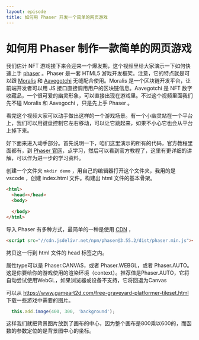 ```yaml
---
layout: episode
title: 如何用 Phaser 开发一个简单的网页游戏
---
```


# 如何用 Phaser 制作一款简单的网页游戏

我们估计 NFT 游戏接下来会迎来一个爆发期，这个视频里给大家演示一下如何快速上手 [phaser](https://phaser.io/) 。Phaser 是一套 HTML5 游戏开发框架。注意，它的特点就是可以跟 [Moralis](https://moralis.io/) 和 [Aavegotchi](https://aavegotchi.com/) 无缝配合使用。Moralis 是一个区块链开发平台，让前端开发者可以用 JS 接口直接调用用户的区块链信息。Aavegotchi 是 NFT 数字收藏品，一个很可爱的幽灵形象，可以直接出现在游戏里。不过这个视频里面我们先不碰 Moralis 和 Aavegochi ，只是先上手 Phaser 。

看完这个视频大家可以动手做出这样的一个游戏场景。有一个小幽灵站在一个平台上，我们可以用键盘控制它左右移动，可以让它跳起来，如果不小心它也会从平台上掉下来。

好下面来进入动手部分。首先说明一下，咱们这里演示的所有的代码，官方教程里面都有，到 [Phaser 官网](https://phaser.io)，点学习，然后可以看到官方教程了，这里有更详细的讲解，可以作为进一步的学习资料。

创建一个文件夹 `mkdir demo` ，用自己的编辑器打开这个文件夹，我用的是 vscode ，创建 index.html 文件。构建出 html 文件的基本骨架。

```html
<html>
  <head></head>
  <body>
    
  </body>
</html>
```

导入 Phaser 有多种方式，最简单的一种是使用 [CDN](https://phaser.io/download/stable) ，

```html
<script src="//cdn.jsdelivr.net/npm/phaser@3.55.2/dist/phaser.min.js"></script>
```

拷贝这一行到 html 文件的 head 标签之内。




属性type可以是 Phaser.CANVAS，或者 Phaser.WEBGL，或者 Phaser.AUTO。这是你要给你的游戏使用的渲染环境（context）。推荐值是Phaser.AUTO，它将自动尝试使用WebGL，如果浏览器或设备不支持，它将回退为Canvas

可以从 https://www.gameart2d.com/free-graveyard-platformer-tileset.html 下载一些游戏中需要的图片。

```js
  this.add.image(400, 300, 'background');
```

这样我们就把背景图片放到了画布的中心，因为整个画布是800乘以600的，而函数的参数定位的是背景图中心的坐标。
